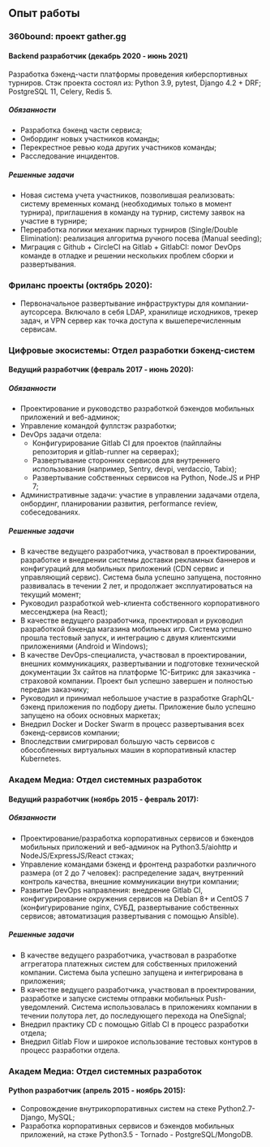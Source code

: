 ## Опыт работы

### 360bound: проект gather.gg
#### Backend разработчик (декабрь 2020 - июнь 2021)
Разработка бэкенд-части платформы проведения киберспортивных турниров. Стэк проекта состоял из: Python 3.9, pytest, Django 4.2 + DRF; PostgreSQL 11, Celery, Redis 5.
##### Обязанности
* Разработка бэкенд части сервиса;
* Онбординг новых участников команды;
* Перекрестное ревью кода других участников команды;
* Расследование инцидентов.
##### Решенные задачи
* Новая система учета участников, позволившая реализовать: систему временных команд (необходимых только в момент турнира), приглашения в команду на турнир, систему заявок на участие в турнире;
* Переработка логики механик парных турниров (Single/Double Elimination): реализация алгоритма ручного посева (Manual seeding);
* Миграция с Github + CircleCI на Gitlab + GitlabCI: помог DevOps команде в отладке и решении нескольких проблем сборки и развертывания.

### Фриланс проекты (октябрь 2020):
* Первоначальное развертывание инфраструктуры для компании-аутсорсера. Включало в себя LDAP, хранилище исходников, трекер задач, и VPN сервер как точка доступа к вышеперечисленным сервисам.

### Цифровые экосистемы: Отдел разработки бэкенд-систем
#### Ведущий разработчик (февраль 2017 - июнь 2020):
##### Обязанности
* Проектирование и руководство разработкой бэкендов мобильных приложений и веб-админок;
* Управление командой фуллстэк разработки;
* DevOps задачи отдела:
  * Конфигурирование Gitlab CI для проектов (пайплайны репозитория и gitlab-runner на серверах);
  * Развертывание сторонних сервисов для внутреннего использования (например, Sentry, devpi, verdaccio, Tabix);
  * Развертывание собственных сервисов на Python, Node.JS и PHP 7;
* Административные задачи: участие в управлении задачами отдела, онбординг, планировании развития, performance review, собеседованиях.
##### Решенные задачи
  * В качестве ведущего разработчика, участвовал в проектировании, разработке и внедрении системы доставки рекламных баннеров и конфигураций для мобильных приложений (CDN сервис и управляющий сервис). Система была успешно запущена, постоянно развивалась в течении 2 лет, и продолжает эксплуатироваться на текущий момент;
  * Руководил разработкой web-клиента собственного корпоративного мессенджера (на React);
  * В качестве ведущего разработчика, проектировал и руководил разработкой бэкенда магазина мобильных игр. Система успешно прошла тестовый запуск, и интеграцию с двумя клиентскими приложениями (Android и Windows);
  * В качестве DevOps-специалиста, участвовал в проектировании, внешних коммуникациях, развертывании и подготовке технической документации 3х сайтов на платформе 1С-Битрикс для заказчика - страховой компании. Проект был успешно завершен и полностью передан заказчику;
  * Руководил и принимал небольшое участие в разработке GraphQL-бэкенд приложения по подбору диеты. Приложение было успешно запущено на обоих основных маркетах;
  * Внедрил Docker и Docker Swarm в процесс развертывания всех бэкенд-сервисов компании;
  * Впоследствии смигрировал большую часть сервисов с обособленных виртуальных машин в корпоративный кластер Kubernetes.
### Академ Медиа: Отдел системных разработок
#### Ведущий разработчик (ноябрь 2015 - февраль 2017):
##### Обязанности
  * Проектирование/разработка корпоративных сервисов и бэкендов мобильных приложений и веб-админок на Python3.5/aiohttp и NodeJS/ExpressJS/React стэках;
  * Управление командами бэкенд и фронтенд разработки различного размера (от 2 до 7 человек): распределение задач, внутренний контроль качества, внешние коммуникации внутри компании;
  * Развитие DevOps направления: внедрение Gitlab CI, конфигурирование окружения сервисов на Debian 8+ и CentOS 7 (конфигурирование nginx, СУБД, развертывание собственных сервисов; автоматизация развертывания с помощью Ansible).
##### Решенные задачи
  * В качестве ведущего разработчика, участвовал в разработке аггрегатора платежных систем для собственных приложений компании. Система была успешно запущена и интегрирована в приложения;
  * В качестве ведущего разработчика, участвовал в проектировании, разработке и запуске системы отправки мобильных Push-уведомлений. Система использовалась в приложениях компании в течении полутора лет, до последующего перехода на OneSignal;
  * Внедрил практику CD с помощью Gitlab CI в процесс разработки отдела;
  * Внедрил Gitlab Flow и широкое использование тестовых контуров в процесс разработки отдела.
### Академ Медиа: Отдел системных разработок
#### Python разработчик (апрель 2015 - ноябрь 2015):
* Сопровождение внутрикорпоративных систем на стеке Python2.7-Django, MySQL;
* Разработка корпоративных сервисов и бэкендов мобильных приложений, на стэке Python3.5 - Tornado - PostgreSQL/MongoDB.
